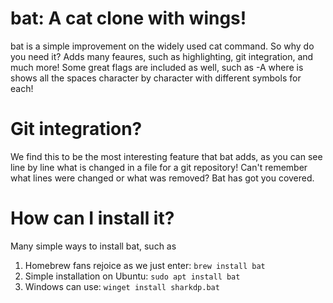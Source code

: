# bat: A cat clone with wings!

bat is a simple improvement on the widely used cat command. So why do you need
it? Adds many feaures, such as highlighting, git integration, and much more!
Some great flags are included as well, such as -A where is shows all the spaces
character by character with different symbols for each! 

# Git integration?

We find this to be the most interesting feature that bat adds, as you can see
line by line what is changed in a file for a git repository! Can't remember
what lines were changed or what was removed? Bat has got you covered.

# How can I install it?

Many simple ways to install bat, such as 
1) Homebrew fans rejoice as we just enter:
```brew install bat```
2) Simple installation on Ubuntu:
```sudo apt install bat```
3) Windows can use:
```winget install sharkdp.bat```
